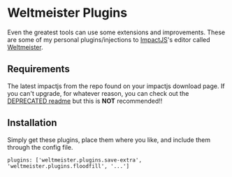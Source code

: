 Weltmeister Plugins
====================

Even the greatest tools can use some extensions and improvements.
These are some of my personal plugins/injections to [ImpactJS](http://impactjs.com/)'s editor called [Weltmeister](http://impactjs.com/documentation/weltmeister).

## Requirements

The latest impactjs from the repo found on your impactjs download page.
If you can't upgrade, for whatever reason, you can check out the [DEPRECATED readme](https://github.com/jeroenverfallie/wm-plugins/blob/master/DEPRECATED.md) but this is **NOT** recommended!! 

## Installation ##

Simply get these plugins, place them where you like, and include them through the config file.

```
plugins: ['weltmeister.plugins.save-extra', 'weltmeister.plugins.floodfill', '...']
```
